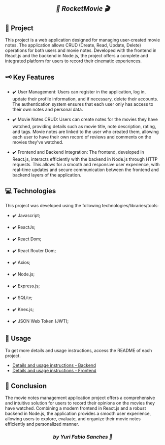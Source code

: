 ## <p align="center"><i>🚀 RocketMovie 🎬</i></p>

<h2 id="project">📁 Project</h2>

This project is a web application designed for managing user-created movie notes. The application allows CRUD (Create, Read, Update, Delete) operations for both users and movie notes. Developed with the frontend in React.js and the backend in Node.js, the project offers a complete and integrated platform for users to record their cinematic experiences.

<h2 id="project">🗝️ Key Features</h2>

- ✔️ User Management: Users can register in the application, log in, update their profile information, and if necessary, delete their accounts. The authentication system ensures that each user only has access to their own notes and personal data.

- ✔️ Movie Notes CRUD: Users can create notes for the movies they have watched, providing details such as movie title, note description, rating, and tags. Movie notes are linked to the user who created them, allowing each user to have their own record of reviews and comments on the movies they've watched.

- ✔️ Frontend and Backend Integration: The frontend, developed in React.js, interacts efficiently with the backend in Node.js through HTTP requests. This allows for a smooth and responsive user experience, with real-time updates and secure communication between the frontend and backend layers of the application.

<h2 id="technologies">💻 Technologies</h2>

This project was developed using the following technologies/libraries/tools:

- ✔️ Javascript;
- ✔️ ReactJs;
- ✔️ React Dom;
- ✔️ React Router Dom;
- ✔️ Axios;

- ✔️ Node.js;
- ✔️ Express.js;
- ✔️ SQLite;
- ✔️ Knex.js;
- ✔️ JSON Web Token (JWT);

<h2 id="usage">🔦 Usage</h2>

To get more details and usage instructions, access the README of each project.

- [Details and usage instructions - Backend](./backend)
- [Details and usage instructions - Frontend](./frontend/README.md)

<h2 id="usage">🤲 Conclusion</h2>

The movie notes management application project offers a comprehensive and intuitive solution for users to record their opinions on the movies they have watched. Combining a modern frontend in React.js and a robust backend in Node.js, the application provides a smooth user experience, allowing users to explore, evaluate, and organize their movie notes efficiently and personalized manner.

### <p align="center"><i>by Yuri Fabio Sanches 👀</i></p>
